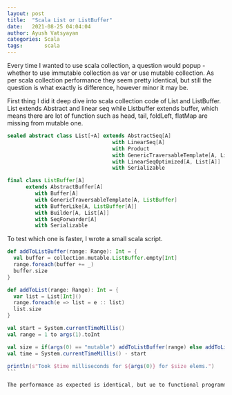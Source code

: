 ```yaml
---
layout: post
title:  "Scala List or ListBuffer"
date:   2021-08-25 04:04:04
author: Ayush Vatsyayan
categories: Scala
tags:	    scala
---
```


Every time I wanted to use scala collection, a question would popup - whether to use immutable collection as var or use mutable collection. 
As per scala collection performance they seem pretty identical, but still the question is what exactly is difference, however minor it may be.

First thing I did it deep dive into scala collection code of List and ListBuffer. List extends Abstract and linear seq while Listbuffer extends buffer, which means there are lot of function such as head, tail, foldLeft, flatMap are missing from mutable one.

```scala
sealed abstract class List[+A] extends AbstractSeq[A]
                                  with LinearSeq[A]
                                  with Product
                                  with GenericTraversableTemplate[A, List]
                                  with LinearSeqOptimized[A, List[A]]
                                  with Serializable
```
```scala
final class ListBuffer[A]
      extends AbstractBuffer[A]
         with Buffer[A]
         with GenericTraversableTemplate[A, ListBuffer]
         with BufferLike[A, ListBuffer[A]]
         with Builder[A, List[A]]
         with SeqForwarder[A]
         with Serializable
```


To test which one is faster, I wrote a small scala script.

````scala
def addToListBuffer(range: Range): Int = {
  val buffer = collection.mutable.ListBuffer.empty[Int]
  range.foreach(buffer += _)
  buffer.size
}

def addToList(range: Range): Int = {
  var list = List[Int]()
  range.foreach(e => list = e :: list)
  list.size
}

val start = System.currentTimeMillis()
val range = 1 to args(1).toInt

val size = if(args(0) == "mutable") addToListBuffer(range) else addToList(range)
val time = System.currentTimeMillis() - start

println(s"Took $time milliseconds for ${args(0)} for $size elems.")
```

The performance as expected is identical, but ue to functional programming methods exposed it makes more sense to use immutable list as private var.
